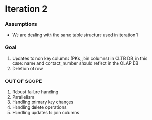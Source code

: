# Iteration 2

### Assumptions

- We are dealing with the same table structure used in iteration 1

### Goal

1. Updates to non key columns (PKs, join columns) in OLTB DB, in this case: name and contact_number should reflect in
the OLAP DB
1. Deletion of row

### OUT OF SCOPE

1. Robust failure handling
1. Parallelism
1. Handling primary key changes
1. Handling delete operations
1. Handling updates to join columns